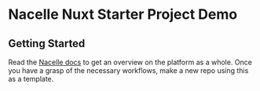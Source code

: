 # Nacelle Nuxt Starter Project Demo

## Getting Started

Read the [Nacelle docs](https://docs.getnacelle.com) to get an overview on the platform as a whole. Once you have a grasp of the necessary workflows, make a new repo using this as a template.
